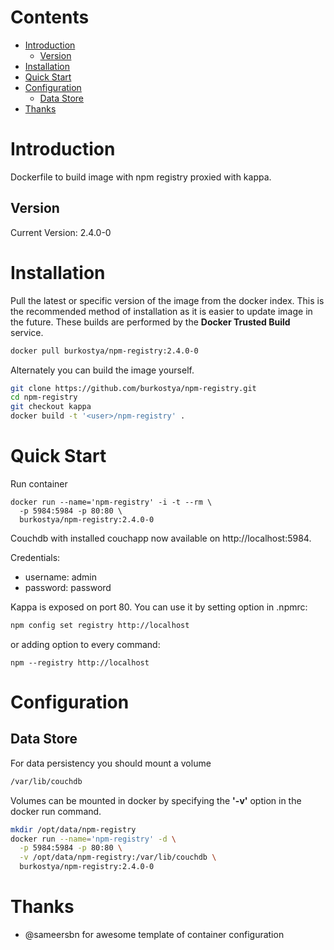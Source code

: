 # Contents
- [Introduction](#introduction)
    - [Version](#version)
- [Installation](#installation)
- [Quick Start](#quick-start)
- [Configuration](#configuration)
    - [Data Store](#data-store)
- [Thanks](#thanks)

# Introduction
Dockerfile to build image with npm registry proxied with kappa.

## Version
Current Version: 2.4.0-0

# Installation

Pull the latest or specific version of the image from the docker index.
This is the recommended method of installation as it is easier to update image
in the future.
These builds are performed by the **Docker Trusted Build** service.

```bash
docker pull burkostya/npm-registry:2.4.0-0
```

Alternately you can build the image yourself.

```bash
git clone https://github.com/burkostya/npm-registry.git
cd npm-registry
git checkout kappa
docker build -t '<user>/npm-registry' .
```

# Quick Start
Run container

```
docker run --name='npm-registry' -i -t --rm \
  -p 5984:5984 -p 80:80 \
  burkostya/npm-registry:2.4.0-0
```

Couchdb with installed couchapp now available on http://localhost:5984.

Credentials:

* username: admin
* password: password

Kappa is exposed on port 80. You can use it by setting option in .npmrc:

```bash
npm config set registry http://localhost
```

or adding option to every command:

```
npm --registry http://localhost
```

# Configuration

## Data Store
For data persistency you should mount a volume

```bash
/var/lib/couchdb
```

Volumes can be mounted in docker by specifying the **'-v'**
option in the docker run command.

```bash
mkdir /opt/data/npm-registry
docker run --name='npm-registry' -d \
  -p 5984:5984 -p 80:80 \
  -v /opt/data/npm-registry:/var/lib/couchdb \
  burkostya/npm-registry:2.4.0-0

```

# Thanks

* @sameersbn for awesome template of container configuration
